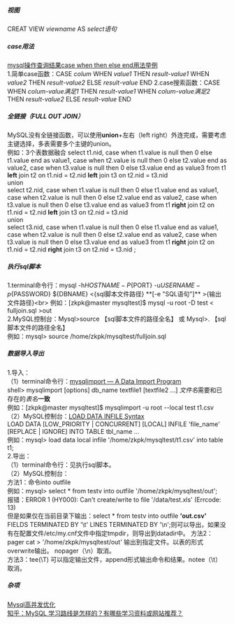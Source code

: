 ##### 视图
CREAT VIEW *viewname* AS *select语句* <br>
##### case用法
[mysql操作查询结果case when then else end用法举例](https://www.cnblogs.com/clphp/p/6256207.html)<br>
1.简单case函数：CASE *colum* WHEN *value1* THEN *result-value1* WHEN *value2* THEN *result-value2* ELSE *result-value* END
2.case搜索函数：CASE WHEN *colum-value满足1* THEN *result-value1* WHEN *colum-value满足2* THEN *result-value2* ELSE *result-value* END
##### 全链接（FULL OUT JOIN）
MySQL没有全链接函数，可以使用**union**+左右（left right）外连完成，需要考虑主键选择，多表需要多个主键的union。<br>
例如：3个表数据融合 select t1.nid, case when t1.value is null then 0 else t1.value end as value1, case when t2.value is null then 0 else t2.value end as value2, case when t3.value is null then 0 else t3.value end as value3 from t1 **left** join t2 on t1.nid = t2.nid **left** join t3 on t2.nid = t3.nid <br>
union <br>
select t2.nid, case when t1.value is null then 0 else t1.value end as value1, case when t2.value is null then 0 else t2.value end as value2, case when t3.value is null then 0 else t3.value end as value3 from t1 **right** join t2 on t1.nid = t2.nid **left** join t3 on t2.nid = t3.nid <br>
union <br>
select t3.nid, case when t1.value is null then 0 else t1.value end as value1, case when t2.value is null then 0 else t2.value end as value2, case when t3.value is null then 0 else t3.value end as value3 from t1 **right** join t2 on t1.nid = t2.nid **right** join t3 on t2.nid = t3.nid ;<br>
##### 执行sql脚本
1.terminal命令行：mysql -h${HOSTNAME}  -P${PORT}  -u${USERNAME} -p${PASSWORD} ${DBNAME} <{sql脚本文件路径} **[-e "SQL语句"]** >{输出文件路径}<br>
例如：[zkpk@master mysqltest]$ mysql -u root -D test < fulljoin.sql >out <br>
2.MySQL控制台：Mysql>source 【sql脚本文件的路径全名】 或 Mysql>\. 【sql脚本文件的路径全名】<br>
例如：mysql> source /home/zkpk/mysqltest/fulljoin.sql <br>
##### 数据导入导出
1.导入：<br>
（1）terminal命令行：[mysqlimport — A Data Import Program](https://dev.mysql.com/doc/refman/8.0/en/mysqlimport.html)<br>
shell> mysqlimport [options] db_name textfile1 [textfile2 ...] *文件名*需要和已存在的*表名***一致**<br>
例如：[zkpk@master mysqltest]$ mysqlimport -u root --local test t1.csv <br>
（2）MySQL控制台：[LOAD DATA INFILE Syntax](https://dev.mysql.com/doc/refman/8.0/en/load-data.html)<br>
LOAD DATA [LOW_PRIORITY | CONCURRENT] [LOCAL] INFILE 'file_name' [REPLACE | IGNORE] INTO TABLE tbl_name ... <br>
例如：mysql> load data local infile '/home/zkpk/mysqltest/t1.csv' into table t1;<br>
2.导出：<br>
（1）terminal命令行：见执行sql脚本。<br>
（2）MySQL控制台：<br>
方法1：命令into outfile<br>
例如：mysql> select * from testv into outfile '/home/zkpk/mysqltest/out';<br>
报错：ERROR 1 (HY000): Can't create/write to file '/data/test.xls' (Errcode: 13)<br>
但是如果仅在当前目录下输出：select * from testv  into outfile **'out.csv'** FIELDS TERMINATED BY '\t' LINES TERMINATED BY '\n';则可以导出，如果没有在配置文件/etc/my.cnf文件中指定tmpdir，则导出到datadir中。
方法2：pager cat > '/home/zkpk/mysqltest/out' 输出到指定文件。以表的形式overwrite输出。 nopager（\n）取消。<br>
方法3：tee(\T) 可以指定输出文件，append形式输出命令和结果。notee（\t）取消。<br>
##### 杂项
[Mysql高并发优化](https://www.cnblogs.com/wangchaozhi/p/5061378.html)<br>
[知乎：MySQL 学习路线是怎样的？有哪些学习资料或网站推荐？](https://www.zhihu.com/question/20931204)<br>
